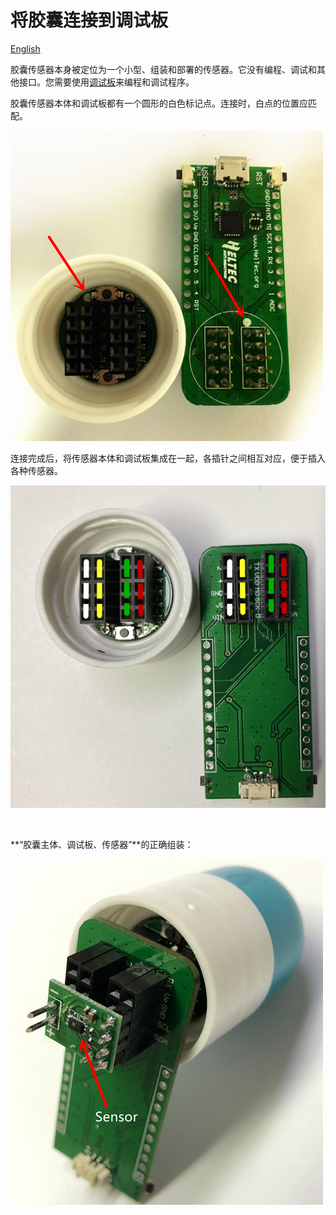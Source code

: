 # 将胶囊连接到调试板
[English](https://heltec-automation-docs.readthedocs.io/en/latest/cubecell/htcc-ac01/connect_capsule_to_debugger.html)

胶囊传感器本身被定位为一个小型、组装和部署的传感器。它没有编程、调试和其他接口。您需要使用[调试板](https://heltec.org/product/cubecell-capsule-Debug)来编程和调试程序。

胶囊传感器本体和调试板都有一个圆形的白色标记点。连接时，白点的位置应匹配。

![](img/connect_capsule_to_debugger/01.png)

连接完成后，将传感器本体和调试板集成在一起，各插针之间相互对应，便于插入各种传感器。

![](img/connect_capsule_to_debugger/02.png)

&nbsp;

**“胶囊主体、调试板、传感器”**的正确组装：

![](img/connect_capsule_to_debugger/03.png)


